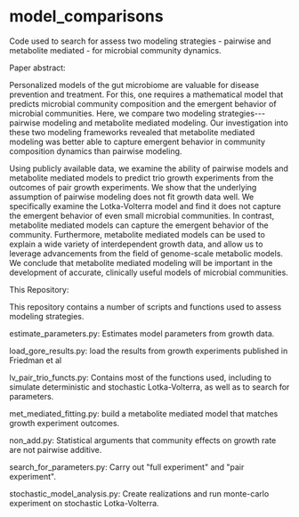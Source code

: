 # model_comparisons
Code used to search for assess two modeling strategies - pairwise and metabolite mediated - for microbial community dynamics.

Paper abstract: 

Personalized models of the gut microbiome are valuable for disease prevention and treatment. For this, one requires a mathematical model that predicts microbial community composition and the emergent behavior of microbial communities. Here, we compare two modeling strategies---pairwise modeling and metabolite mediated modeling. Our investigation into these two modeling frameworks revealed that metabolite mediated modeling was better able to capture emergent behavior in community composition dynamics than pairwise modeling.

Using publicly available data, we examine the ability of pairwise models and metabolite mediated models to predict trio growth experiments from the outcomes of pair growth experiments. We show that the underlying assumption of pairwise modeling does not fit growth data well. We specifically examine the Lotka-Volterra model and find it does not capture the emergent behavior of even small microbial communities. In contrast, metabolite mediated models can capture the emergent behavior of the community. Furthermore, metabolite mediated models can be used to explain a wide variety of interdependent growth data, and allow us to leverage advancements from the field of genome-scale metabolic models. We conclude that metabolite mediated modeling will be important in the development of accurate, clinically useful models of microbial communities. 


This Repository:

This repository contains a number of scripts and functions used to assess modeling strategies.

estimate_parameters.py: Estimates model parameters from growth data.

load_gore_results.py: load the results from growth experiments published in Friedman et al

lv_pair_trio_functs.py: Contains most of the functions used, including to simulate deterministic and stochastic Lotka-Volterra, as well as to search for parameters.

met_mediated_fitting.py: build a metabolite mediated model that matches growth experiment outcomes.

non_add.py: Statistical arguments that community effects on growth rate are not pairwise additive.

search_for_parameters.py: Carry out "full experiment" and "pair experiment".

stochastic_model_analysis.py: Create realizations and run monte-carlo experiment on stochastic Lotka-Volterra.
